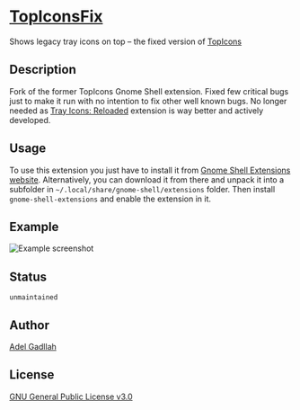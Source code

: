 # [TopIconsFix](https://extensions.gnome.org/extension/1674/topiconsfix/)
Shows legacy tray icons on top – the fixed version of [TopIcons](https://extensions.gnome.org/extension/495/topicons/)

## Description

Fork of the former TopIcons Gnome Shell extension. Fixed few critical bugs just to make it run with no intention to fix other well known bugs. No longer needed
as [Tray Icons: Reloaded](https://extensions.gnome.org/extension/2890/tray-icons-reloaded/) extension is way better and actively developed.

## Usage

To use this extension you just have to install it from [Gnome Shell Extensions website](https://extensions.gnome.org/extension/1674/topiconsfix/). Alternatively,
you can download it from there and unpack it into a subfolder in `~/.local/share/gnome-shell/extensions` folder. Then install `gnome-shell-extensions`
and enable the extension in it.

## Example

![Example screenshot](https://extensions.gnome.org/extension-data/screenshots/screenshot_1674.png)

## Status

`unmaintained`

## Author

[Adel Gadllah](https://web.archive.org/web/20140930163903/http://94.247.144.115/repo/topicons/)

## License

[GNU General Public License v3.0](<https://github.com/dvorapa/topiconsfix/blob/master/LICENSE>)
